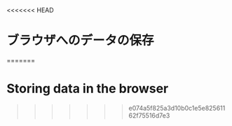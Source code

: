 
<<<<<<< HEAD
# ブラウザへのデータの保存
=======
# Storing data in the browser
>>>>>>> e074a5f825a3d10b0c1e5e82561162f75516d7e3
